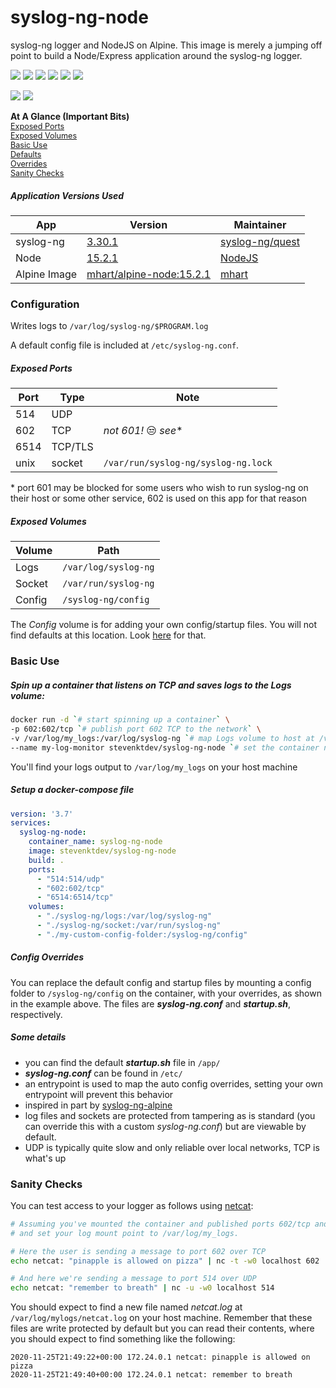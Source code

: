 # syslog-ng-node 

syslog-ng logger and NodeJS on Alpine.  This image is merely a jumping off point to build a Node/Express application around the syslog-ng logger.

<p>
  <img src="https://img.shields.io/docker/v/stevenktdev/syslog-ng-node">
  <img src="https://img.shields.io/docker/image-size/stevenktdev/syslog-ng-node">
  <img src="https://img.shields.io/github/repo-size/stkterry/syslog-ng-node">
  <a href="https://microbadger.com/images/stevenktdev/syslog-ng-node"><img src="https://images.microbadger.com/badges/commit/stevenktdev/syslog-ng-node.svg"></a>
  <a href="https://microbadger.com/images/stevenktdev/syslog-ng-node"><img src="https://images.microbadger.com/badges/image/stevenktdev/syslog-ng-node.svg"></a>
  <img src="https://img.shields.io/github/license/stkterry/syslog-ng-node">
</p>

<span>[<img src="https://img.shields.io/badge/DockerHub-Take%20Me!-brightgreen">](https://hub.docker.com/repository/docker/stevenktdev/syslog-ng-node/general) [<img src="https://img.shields.io/badge/GitHub-Let's%20Go!-brightgreen">](https://github.com/stkterry/syslog-ng-node/)</span>


**At A Glance (Important Bits)** </br>
<span style="font-size:.9em;">[Exposed Ports](#exposed-ports)</span> </br>
<span style="font-size:.9em;">[Exposed Volumes](#exposed-volumes)</span> </br>
<span style="font-size:.9em;">[Basic Use](#basic-use)</span> </br>
<span style="font-size:.9em;">[Defaults](#some-details)</span> </br>
<span style="font-size:.9em;">[Overrides](#config-overrides)</span> </br>
<span style="font-size:.9em;">[Sanity Checks](#sanity-checks)</span> </br>


##### Application Versions Used
| App          | Version                                                                                     | Maintainer                                    |
|--------------|---------------------------------------------------------------------------------------------|-----------------------------------------------|
| syslog-ng    | [3.30.1](https://github.com/syslog-ng/syslog-ng/releases/tag/syslog-ng-3.30.1)              | [syslog-ng/quest](https://www.syslog-ng.com/) |
| Node         | [15.2.1](https://github.com/nodejs/node/blob/master/doc/changelogs/CHANGELOG_V15.md#15.2.1) | [NodeJS](https://nodejs.org/en/)              |
| Alpine Image | [mhart/alpine-node:15.2.1](https://github.com/mhart/alpine-node)                            | [mhart](https://hub.docker.com/u/mhart)       |



### Configuration
Writes logs to `/var/log/syslog-ng/$PROGRAM.log`

A default config file is included at `/etc/syslog-ng.conf`.

##### Exposed Ports
| Port | Type    | Note                                |
|------|---------|-------------------------------------|
| 514  | UDP     |                                     |
| 602  | TCP     | *not 601!* :unamused: *see**        |
| 6514 | TCP/TLS |                                     |
| unix | socket  | `/var/run/syslog-ng/syslog-ng.lock` |

*&nbsp;port 601 may be blocked for some users who wish to run syslog-ng on their host or some other service, 602 is used on this app for that reason


##### Exposed Volumes
| Volume | Path                   |
|--------|------------------------|
| Logs   | `/var/log/syslog-ng`   |
| Socket | `/var/run/syslog-ng`   |
| Config | `/syslog-ng/config`    |

The *Config* volume is for adding your own config/startup files.  You will not find
defaults at this location. Look [here](#some-details) for that.

### Basic Use

##### Spin up a container that listens on *TCP* and saves logs to the *Logs* volume:
```sh
docker run -d `# start spinning up a container` \
-p 602:602/tcp `# publish port 602 TCP to the network` \
-v /var/log/my_logs:/var/log/syslog-ng `# map Logs volume to host at /var/my_logs` \
--name my-log-monitor stevenktdev/syslog-ng-node `# set the container name and specify image, profit`
```
You'll find your logs output to `/var/log/my_logs` on your host machine

##### Setup a docker-compose file
```yaml
version: '3.7'
services:
  syslog-ng-node:
    container_name: syslog-ng-node
    image: stevenktdev/syslog-ng-node
    build: .
    ports:
      - "514:514/udp"
      - "602:602/tcp"
      - "6514:6514/tcp"
    volumes:
      - "./syslog-ng/logs:/var/log/syslog-ng"
      - "./syslog-ng/socket:/var/run/syslog-ng"
      - "./my-custom-config-folder:/syslog-ng/config"
```
##### Config Overrides
You can replace the default config and startup files by mounting a config folder
to `/syslog-ng/config` on the container, with your overrides, as shown in the example above.
The files are ***syslog-ng.conf*** and ***startup.sh***, respectively.




##### Some details
- you can find the default ***startup.sh*** file in `/app/`
- ***syslog-ng.conf*** can be found in `/etc/`
- an entrypoint is used to map the auto config overrides, setting your own entrypoint
will prevent this behavior
- inspired in part by [syslog-ng-alpine](https://github.com/mumblepins-docker/syslog-ng-alpine)
- log files and sockets are protected from tampering as is standard (you can override
this with a custom *syslog-ng.conf*) but are viewable by default.
- UDP is typically quite slow and only reliable over local networks, TCP is what's up


### Sanity Checks
You can test access to your logger as follows using [netcat](http://netcat.sourceforge.net/):

```sh
# Assuming you've mounted the container and published ports 602/tcp and 514/udp,
# and set your log mount point to /var/log/my_logs.

# Here the user is sending a message to port 602 over TCP
echo netcat: "pinapple is allowed on pizza" | nc -t -w0 localhost 602

# And here we're sending a message to port 514 over UDP
echo netcat: "remember to breath" | nc -u -w0 localhost 514
```
You should expect to find a new file named *netcat.log* at `/var/log/mylogs/netcat.log`
on your host machine.  Remember that these files are write protected by default but
you can read their contents, where you should expect to find something like the following:
```log
2020-11-25T21:49:22+00:00 172.24.0.1 netcat: pinapple is allowed on pizza
2020-11-25T21:49:40+00:00 172.24.0.1 netcat: remember to breath
```
